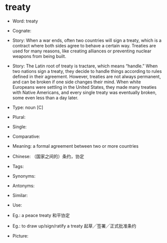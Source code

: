 # treaty

- Word: treaty
- Cognate: 
- Story: When a war ends, often two countries will sign a treaty, which is a contract where both sides agree to behave a certain way. Treaties are used for many reasons, like creating alliances or preventing nuclear weapons from being built.
- Story: The Latin root of treaty is tractare, which means “handle.” When two nations sign a treaty, they decide to handle things according to rules defined in their agreement. However, treaties are not always permanent, and can be broken if one side changes their mind. When white Europeans were settling in the United States, they made many treaties with Native Americans, and every single treaty was eventually broken, some even less than a day later.

- Type: noun [C]
- Plural: 
- Single: 
- Comparative: 
- Meaning: a formal agreement between two or more countries
- Chinese: （国家之间的）条约，协定
- Tags: 
- Synonyms: 
- Antonyms: 
- Similar: 
- Use: 
- Eg.: a peace treaty 和平协定
- Eg.: to draw up/sign/ratify a treaty 起草╱签署╱正式批准条约
- Picture:

